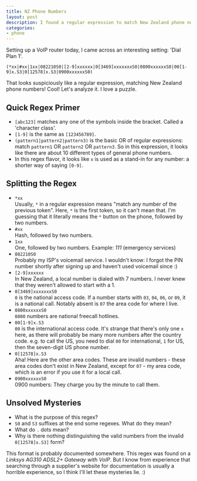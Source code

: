 ```yaml
---
title: NZ Phone Numbers
layout: post
description: I found a regular expression to match New Zealand phone numbers
categories:
- phone
---
```


Setting up a VoIP router today, I came across an interesting setting: 'Dial Plan 1'.

    (*xx|#xx|1xx|082210S0|[2-9]xxxxxx|0[3469]xxxxxxxS0|0800xxxxxxS0|00[1-9]x.S3|0[12578]x.S3|0900xxxxxxS0)

That looks suspiciously like a regular expression, matching New Zealand phone
numbers! Cool! Let's analyze it. I love a puzzle.

## Quick Regex Primer

- `[abc123]` matches any one of the symbols inside the bracket. Called a
  'character class'.
- `[1-9]` is the same as `[123456789]`.
- `(pattern1|pattern2|pattern3)` is the basic OR of regular expressions: match
  `pattern1` OR `pattern2` OR `pattern3`. So in this expression, it looks like
  there are about 10 different types of general phone numbers.
- In this regex flavor, it looks like `x` is used as a stand-in for any number:
  a shorter way of saying `[0-9]`.

## Splitting the Regex

- `*xx`  
  Usually, `*` in a regular expression means "match any number of the previous
  token". Here, `*` is the first token, so it can't mean that. I'm guessing
  that it literally means the `*` button on the phone, followed by two numbers.
- `#xx`  
  Hash, followed by two numbers.
- `1xx`  
  One, followed by two numbers. Example: _111_ (emergency services)
- `082210S0`  
  Probably my ISP's voicemail service. I wouldn't know: I forgot the PIN number
  shortly after signing up and haven't used voicemail since :)
- `[2-9]xxxxxx`  
  In New Zealand, a local number is dialed with 7 numbers. I never knew that 
  they weren't allowed to start with a 1. 
- `0[3469]xxxxxxxS0`  
  `0` is the national access code.
  If a number starts with `03`, `04`, `06`, or `09`, it is a national call.
  Notably absent is `07` the area code for where I live.
- `0800xxxxxxS0`  
  `0800` numbers are national freecall hotlines.
- `00[1-9]x.S3`  
  `00` is the international access code. It's strange that there's only one `x`
  here, as there will probably be many more numbers after the country code.
  e.g. to call the US, you need to dial `00` for international, `1` for US,
  then the seven-digit US phone number.
- `0[12578]x.S3`  
  Aha! Here are the other area codes. These are invalid numbers - these area
  codes don't exist in New Zealand, except for `07` - my area code, which is 
  an error if you use it for a local call. 
- `0900xxxxxxS0`  
  0900 numbers: They charge you by the minute to call them.

## Unsolved Mysteries

- What is the purpose of this regex?
- `S0` and `S3` suffixes at the end some regexes. What do they mean?
- What do `.` dots mean?
- Why is there nothing distinguishing the valid numbers from the invalid
  `0[12578]x.S3]` form?

This format is probably documented somewhere. This regex was found on a
_Linksys AG310 ADSL2+ Gateway with VoIP_. But I know from experience that
searching through a supplier's website for documentation is usually a 
horrible experience, so I think I'll let these mysteries lie. :)
